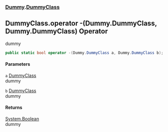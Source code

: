 ### [Dummy](./Dummy.md 'Dummy').[DummyClass](./Dummy-DummyClass.md 'Dummy.DummyClass')
## DummyClass.operator -(Dummy.DummyClass, Dummy.DummyClass) Operator
dummy  
```csharp
public static bool operator -(Dummy.DummyClass a, Dummy.DummyClass b);
```
#### Parameters
<a name='Dummy-DummyClass-op_Subtraction(Dummy-DummyClass_Dummy-DummyClass)-a'></a>
`a` [DummyClass](./Dummy-DummyClass.md 'Dummy.DummyClass')  
dummy  
  
<a name='Dummy-DummyClass-op_Subtraction(Dummy-DummyClass_Dummy-DummyClass)-b'></a>
`b` [DummyClass](./Dummy-DummyClass.md 'Dummy.DummyClass')  
dummy  
  
#### Returns
[System.Boolean](https://docs.microsoft.com/en-us/dotnet/api/System.Boolean 'System.Boolean')  
dummy  
